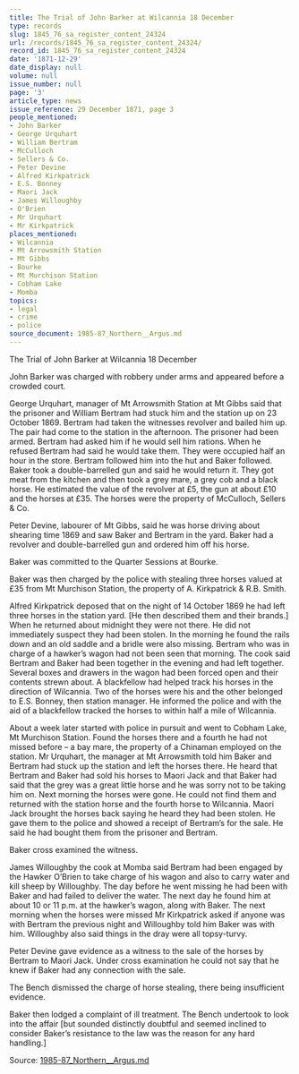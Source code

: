 ```yaml
---
title: The Trial of John Barker at Wilcannia 18 December
type: records
slug: 1845_76_sa_register_content_24324
url: /records/1845_76_sa_register_content_24324/
record_id: 1845_76_sa_register_content_24324
date: '1871-12-29'
date_display: null
volume: null
issue_number: null
page: '3'
article_type: news
issue_reference: 29 December 1871, page 3
people_mentioned:
- John Barker
- George Urquhart
- William Bertram
- McCulloch
- Sellers & Co.
- Peter Devine
- Alfred Kirkpatrick
- E.S. Bonney
- Maori Jack
- James Willoughby
- O'Brien
- Mr Urquhart
- Mr Kirkpatrick
places_mentioned:
- Wilcannia
- Mt Arrowsmith Station
- Mt Gibbs
- Bourke
- Mt Murchison Station
- Cobham Lake
- Momba
topics:
- legal
- crime
- police
source_document: 1985-87_Northern__Argus.md
---
```


The Trial of John Barker at Wilcannia 18 December

John Barker was charged with robbery under arms and appeared before a crowded court.

George Urquhart, manager of Mt Arrowsmith Station at Mt Gibbs said that the prisoner and William Bertram had stuck him and the station up on 23 October 1869. Bertram had taken the witnesses revolver and bailed him up.  The pair had come to the station in the afternoon.  The prisoner had been armed.  Bertram had asked him if he would sell him rations.  When he refused Bertram had said he would take them.  They were occupied half an hour in the store.  Bertram followed him into the hut and Baker followed.  Baker took a double-barrelled gun and said he would return it.  They got meat from the kitchen and then took a grey mare, a grey cob and a black horse.  He estimated the value of the revolver at £5, the gun at about £10 and the horses at £35.  The horses were the property of McCulloch, Sellers & Co.

Peter Devine, labourer of Mt Gibbs, said he was horse driving about shearing time 1869 and saw Baker and Bertram in the yard.  Baker had a revolver and double-barrelled gun and ordered him off his horse.

Baker was committed to the Quarter Sessions at Bourke.

Baker was then charged by the police with stealing three horses valued at £35 from Mt Murchison Station, the property of A. Kirkpatrick & R.B. Smith.

Alfred Kirkpatrick deposed that on the night of 14 October 1869 he had left three horses in the station yard.  [He then described them and their brands.]  When he returned about midnight they were not there.  He did not immediately suspect they had been stolen.  In the morning he found the rails down and an old saddle and a bridle were also missing.  Bertram who was in charge of a hawker’s wagon had not been seen that morning.  The cook said Bertram and Baker had been together in the evening and had left together.  Several boxes and drawers in the wagon had been forced open and their contents strewn about.  A blackfellow had helped track his horses in the direction of Wilcannia.  Two of the horses were his and the other belonged to E.S. Bonney, then station manager.  He informed the police and with the aid of a blackfellow tracked the horses to within half a mile of Wilcannia.

About a week later started with police in pursuit and went to Cobham Lake, Mt Murchison Station.  Found the horses there and a fourth he had not missed before – a bay mare, the property of a Chinaman employed on the station.  Mr Urquhart, the manager at Mt Arrowsmith told him Baker and Bertram had stuck up the station and left the horses there.  He heard that Bertram and Baker had sold his horses to Maori Jack and that Baker had said that the grey was a great little horse and he was sorry not to be taking him on.  Next morning the horses were gone.  He could not find them and returned with the station horse and the fourth horse to Wilcannia.  Maori Jack brought the horses back saying he heard they had been stolen.  He gave them to the police and showed a receipt of Bertram’s for the sale.  He said he had bought them from the prisoner and Bertram.

Baker cross examined the witness.

James Willoughby the cook at Momba said Bertram had been engaged by the Hawker O’Brien to take charge of his wagon and also to carry water and kill sheep by Willoughby.  The day before he went missing he had been with Baker and had failed to deliver the water.  The next day he found him at about 10 or 11 p.m. at the hawker’s wagon, along with Baker.  The next morning when the horses were missed Mr Kirkpatrick asked if anyone was with Bertram the previous night and Willoughby told him Baker was with him.  Willoughby also said things in the dray were all topsy-turvy.

Peter Devine gave evidence as a witness to the sale of the horses by Bertram to Maori Jack.  Under cross examination he could not say that he knew if Baker had any connection with the sale.

The Bench dismissed the charge of horse stealing, there being insufficient evidence.

Baker then lodged a complaint of ill treatment.  The Bench undertook to look into the affair [but sounded distinctly doubtful and seemed inclined to consider Baker’s resistance to the law was the reason for any hard handling.]

Source: [1985-87_Northern__Argus.md](/downloads/markdown/1985-87_Northern__Argus.md)
